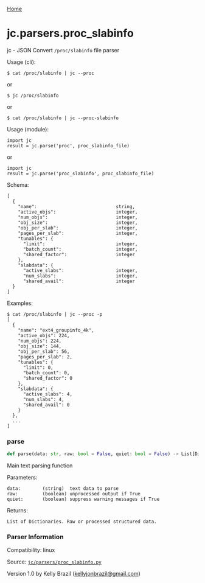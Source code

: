 [Home](https://kellyjonbrazil.github.io/jc/)
<a id="jc.parsers.proc_slabinfo"></a>

# jc.parsers.proc_slabinfo

jc - JSON Convert `/proc/slabinfo` file parser

Usage (cli):

    $ cat /proc/slabinfo | jc --proc

or

    $ jc /proc/slabinfo

or

    $ cat /proc/slabinfo | jc --proc-slabinfo

Usage (module):

    import jc
    result = jc.parse('proc', proc_slabinfo_file)

or

    import jc
    result = jc.parse('proc_slabinfo', proc_slabinfo_file)

Schema:

    [
      {
        "name":                             string,
        "active_objs":                      integer,
        "num_objs":                         integer,
        "obj_size":                         integer,
        "obj_per_slab":                     integer,
        "pages_per_slab":                   integer,
        "tunables": {
          "limit":                          integer,
          "batch_count":                    integer,
          "shared_factor":                  integer
        },
        "slabdata": {
          "active_slabs":                   integer,
          "num_slabs":                      integer,
          "shared_avail":                   integer
      }
    ]

Examples:

    $ cat /proc/slabinfo | jc --proc -p
    [
      {
        "name": "ext4_groupinfo_4k",
        "active_objs": 224,
        "num_objs": 224,
        "obj_size": 144,
        "obj_per_slab": 56,
        "pages_per_slab": 2,
        "tunables": {
          "limit": 0,
          "batch_count": 0,
          "shared_factor": 0
        },
        "slabdata": {
          "active_slabs": 4,
          "num_slabs": 4,
          "shared_avail": 0
        }
      },
      ...
    ]

<a id="jc.parsers.proc_slabinfo.parse"></a>

### parse

```python
def parse(data: str, raw: bool = False, quiet: bool = False) -> List[Dict]
```

Main text parsing function

Parameters:

    data:        (string)  text data to parse
    raw:         (boolean) unprocessed output if True
    quiet:       (boolean) suppress warning messages if True

Returns:

    List of Dictionaries. Raw or processed structured data.

### Parser Information
Compatibility:  linux

Source: [`jc/parsers/proc_slabinfo.py`](https://github.com/kellyjonbrazil/jc/blob/master/jc/parsers/proc_slabinfo.py)

Version 1.0 by Kelly Brazil (kellyjonbrazil@gmail.com)

